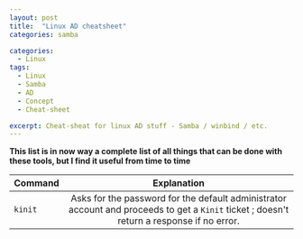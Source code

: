```yaml
---
layout: post
title:  "Linux AD cheatsheet"
categories: samba

categories:
  - Linux
tags:
  - Linux
  - Samba
  - AD
  - Concept
  - Cheat-sheet

excerpt: Cheat-sheat for linux AD stuff - Samba / winbind / etc.
---
```


**This list is in now way a complete list of all things that can be done with these tools, but I find it useful from time to time**



| Command        | Explanation  |
| ------------- |:-------------:|
| `kinit`      | Asks for the password for the default administrator account and proceeds to get a `Kinit` ticket ; doesn't return a response if no error. |


